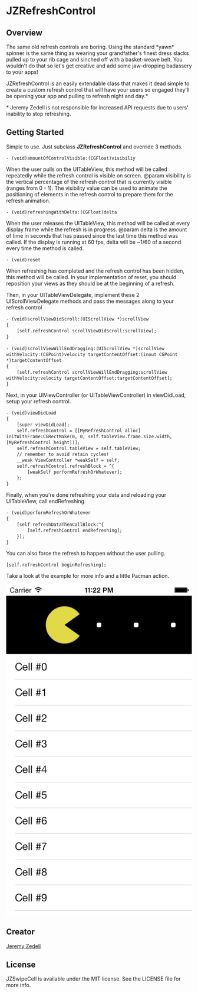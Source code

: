 JZRefreshControl
===========
Overview
-----------
The same old refresh controls are boring. Using the standard \*yawn\* spinner is the same thing as wearing your grandfather's finest dress slacks pulled up to your rib cage and sinched off with a basket-weave belt. You wouldn't do that so let's get creative and add some jaw-dropping badassery to your apps!

JZRefreshControl is an easily extendable class that makes it dead simple to create a custom refresh control that will have your users so engaged they'll be opening your app and pulling to refresh night and day.*

\* Jeremy Zedell is not responsible for increased API requests due to users' inability to stop refreshing.

Getting Started
---------------
Simple to use. Just subclass **JZRefreshControl** and override 3 methods.

	- (void)amountOfControlVisible:(CGFloat)visibiliy
When the user pulls on the UITableView, this method will be called repeatedly while the refresh control is visible on screen. @param visibility is the vertical percentage of the refresh control that is currently visible (ranges from 0 - 1). The visibility value can be used to animate the positioning of elements in the refresh control to prepare them for the refresh animation.
	
	- (void)refreshingWithDelta:(CGFloat)delta
When the user releases the UITableView, this method will be called at every display frame while the refresh is in progress. @param delta is the amount of time in seconds that has passed since the last time this method was called. If the display is running at 60 fps, delta will be ~1/60 of a second every time the method is called.

	- (void)reset
When refreshing has completed and the refresh control has been hidden, this method will be called. In your implementation of reset, you should reposition your views as they should be at the beginning of a refresh.


Then, in your UITableViewDelegate, implement these 2 UIScrollViewDelegate methods and pass the messages along to your refresh control

	- (void)scrollViewDidScroll:(UIScrollView *)scrollView
	{
		[self.refreshControl scrollViewDidScroll:scrollView];
	}
	
	- (void)scrollViewWillEndDragging:(UIScrollView *)scrollView withVelocity:(CGPoint)velocity targetContentOffset:(inout CGPoint *)targetContentOffset
	{
		[self.refreshControl scrollViewWillEndDragging:scrollView withVelocity:velocity targetContentOffset:targetContentOffset];
	}

Next, in your UIViewController (or UITableViewController) in viewDidLoad, setup your refresh control.

	- (void)viewDidLoad
	{
	    [super viewDidLoad];
		self.refreshControl = [[MyRefreshControl alloc] initWithFrame:CGRectMake(0, 0, self.tableView.frame.size.width, [MyRefreshControl height])];
		self.refreshControl.tableView = self.tableView;
		// remember to avoid retain cycles!
		__weak ViewController *weakSelf = self;
		self.refreshControl.refreshBlock = ^{
			[weakSelf performRefreshOrWhatever];
		};
	}

Finally, when you're done refreshing your data and reloading your UITableView, call endRefreshing.

	- (void)performRefreshOrWhatever
	{
		[self refreshDataThenCallBlock:^{
			[self.refreshControl endRefreshing];
		}];
	}

You can also force the refresh to happen without the user pulling.

	[self.refreshControl beginRefreshing];


Take a look at the example for more info and a little Pacman action.

![JZRefreshControl Example](JZRefreshControlDemo.png)

Creator
------

[Jeremy Zedell](http://github.com/JLZ)

License
-------
JZSwipeCell is available under the MIT license. See the LICENSE file for more info.